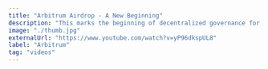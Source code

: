 ```yaml
---
title: "Arbitrum Airdrop - A New Beginning"
description: "This marks the beginning of decentralized governance for the Arbitrum protocol. We're opening up control to the entire Ethereum ecosystem. "
image: "./thumb.jpg"
externalUrl: "https://www.youtube.com/watch?v=yP96dkspUL8"
label: "Arbitrum"
tag: "videos"
---
```

